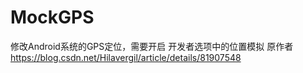 # MockGPS

修改Android系统的GPS定位，需要开启 开发者选项中的位置模拟
原作者 https://blog.csdn.net/Hilavergil/article/details/81907548
